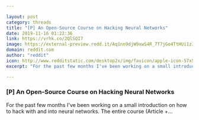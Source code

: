 ```yaml
---

layout: post
category: threads
title: "[P] An Open-Source Course on Hacking Neural Networks"
date: 2019-11-16 01:22:36
link: https://vrhk.co/2QlSQI7
image: https://external-preview.redd.it/Aq1nn9djW9xwS4R_7T7jGo4TtHUi1zI_KF1hG75y3Pg.jpg?width=340&height=178.010471204&auto=webp&s=90803b23edd9086b7877f08e2b138c644b9c2f5a
domain: reddit.com
author: "reddit"
icon: http://www.redditstatic.com/desktop2x/img/favicon/apple-icon-57x57.png
excerpt: "For the past few months I've been working on a small introduction on how to hack with and into neural networks. The entire course (Article +..."

---
```


### [P] An Open-Source Course on Hacking Neural Networks

For the past few months I've been working on a small introduction on how to hack with and into neural networks. The entire course (Article +...